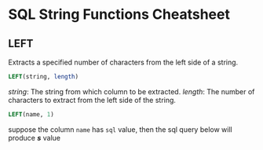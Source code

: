 # SQL String Functions Cheatsheet

## LEFT

Extracts a specified number of characters from the left side of a string.

```sql
LEFT(string, length)
```

_string_: The string from which column to be extracted.
_length_: The number of characters to extract from the left side of the string.

```sql
LEFT(name, 1)
```

suppose the column `name` has `sql` value, then the sql query below will produce **_s_** value
